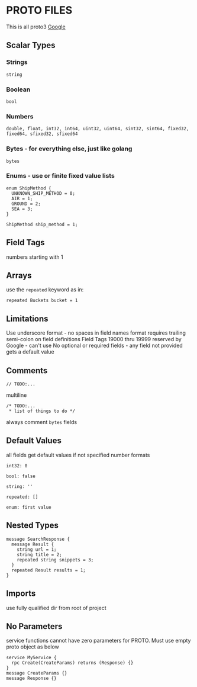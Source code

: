 # PROTO FILES
This is all proto3
[Google](https://developers.google.com/protocol-buffers/docs/proto3)

## Scalar Types
### Strings
```
string
```
### Boolean
```
bool
```

### Numbers
```
double, float, int32, int64, uint32, uint64, sint32, sint64, fixed32, fixed64, sfixed32, sfixed64
```

### Bytes - for everything else, just like golang
```
bytes
```

### Enums - use or finite fixed value lists
```
enum ShipMethod {
  UNKNOWN_SHIP_METHOD = 0;
  AIR = 1;
  GROUND = 2;
  SEA = 3;
}

ShipMethod ship_method = 1;
```

## Field Tags
numbers starting with 1

## Arrays
use the `repeated` keyword as in:
```
repeated Buckets bucket = 1
```

## Limitations
Use underscore format - no spaces in field names
format requires trailing semi-colon on field definitions
Field Tags 19000 thru 19999 reserved by Google - can't use
No optional or required fields - any field not provided gets a default value

## Comments
```
// TODO:...
```
multiline
```
/* TODO:...
 * list of things to do */
```
always comment `bytes` fields


## Default Values
all fields get default values if not specified
number formats
```
int32: 0
```
```
bool: false
```
```
string: ''
```
```
repeated: []
```
```
enum: first value
```

## Nested Types
```
message SearchResponse {
  message Result {
    string url = 1;
    string title = 2;
    repeated string snippets = 3;
  }
  repeated Result results = 1;
}
```

## Imports
use fully qualified dir from root of project

## No Parameters
service functions cannot have zero parameters for PROTO. Must use empty proto
object as below
```
service MyService {
  rpc Create(CreateParams) returns (Response) {}
}
message CreateParams {}
message Response {}
```
